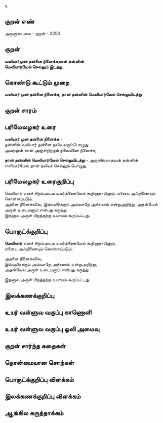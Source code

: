 உ

## குறள் எண் 

அருளுடைமை - குறள் - 0250  

## குறள் 

**வலியார்முன் தன்னை நினைக்கதான் தன்னின்  
மெலியார்மேல் செல்லும் இடத்து.**

## கொண்டு கூட்டும் முறை

**வலியார் முன் தன்னை நினைக்க, தான் தன்னின் மெலியார்மேல் செல்லுமிடத்து**
## குறள் சாரம் 


## பரிமேலழகர் உரை

**வலியார் முன் தன்னை நினைக்க** -  
தன்னின் வலியார் தன்னை நலிய வரும்பொழுது  
அவர்முன் தான் அஞ்சிநிற்கும் நிலையினை நினைக்க,  

**தான் தன்னின் மெலியார்மேல் செல்லுமிடத்து** - அருளில்லாதவன் தன்னின் எளியார்மேல் தான் நலியச் செல்லும் பொழுது. 

## பரிமேலழகர் உரைகுறிப்பு   

மெலியார் எனச் சிறப்புடைய உயர்திணைமேல் கூறினாராயினும், ஏனைய அஃறிணையும் கொள்ளப்படும்.  
அதனை நினைக்கவே, இவ்வுயிர்க்கும் அவ்வாறே அச்சமாம் என்றுஅறிந்து, அதன்மேல் அருள் உடையனாம் என்பது கருத்து.  
இதனால் அருள் பிறத்தற்கு உபாயம் கூறப்பட்டது.  

## பொருட்க்குறிப்பு   

**மெலியார்** எனச் சிறப்புடைய உயர்திணைமேல் கூறினாராயினும்,  
ஏனைய அஃறிணையும் கொள்ளப்படும்.    

அதனை நினைக்கவே,  
இவ்வுயிர்க்கும் அவ்வாறே அச்சமாம் என்றுஅறிந்து,  
அதன்மேல் அருள் உடையனாம் என்பது கருத்து.   

இதனால் அருள் பிறத்தற்கு உபாயம் கூறப்பட்டது.  


## இலக்கணக்குறிப்பு  


## உயர் வள்ளுவ வகுப்பு காணொளி


## உயர் வள்ளுவ வகுப்பு ஒலி அமைவு 

 
## குறள் சார்ந்த கதைகள் 


## தொன்மையான சொற்கள்


## பொருட்க்குறிப்பு விளக்கம்


## இலக்கணக்குறிப்பு விளக்கம்


## ஆங்கில கருத்தாக்கம் 


